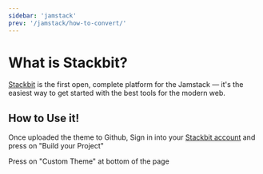 ```yaml
---
sidebar: 'jamstack'
prev: '/jamstack/how-to-convert/'
---
```


# What is Stackbit?

[Stackbit](https://www.stackbit.com/) is the first open, complete platform for the Jamstack — it's the easiest way to get started with the best tools for the modern web.

## How to Use it!

Once uploaded the theme to Github, Sign in into your [Stackbit account](https://app.stackbit.com/dashboard) and press on "Build your Project"

<div align="center">
  <g-image src="~/assets/images/jamstack.png" />
</div>

Press on "Custom Theme" at bottom of the page

<div align="center">
  <g-image src="~/assets/images/jamstack.png" />
</div>